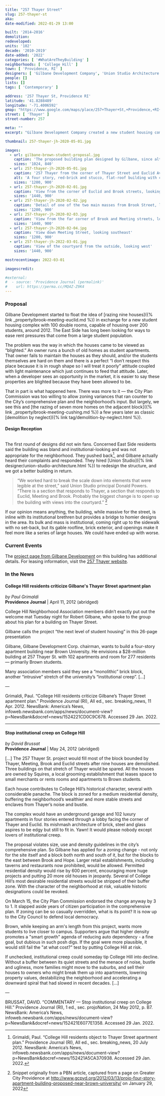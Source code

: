 ```yaml
---
title: "257 Thayer Street"
slug: 257-thayer-st
aka:
date-modified: 2022-01-29 13:00

built: '2014–2016'
demolition:
redeveloped:
units: '102'
decade: '2010-2019'
date-added: '2022'
categories: [ '#WhatAreTheyBuilding' ]
neighborhoods: [ 'College Hill' ]
town: [ 'Providence, RI' ]
designers: [ 'Gilbane Development Company', 'Union Studio Architecture' ]
people: []
lists: []
tags: [ 'Contemporary' ]

address: '257 Thayer St, Providence RI'
latitude: '41.8288489'
longitude: '-71.4006592'
gmap: "https://www.google.com/maps/place/257+Thayer+St,+Providence,+RI+02906/@41.8288489,-71.4006592,19z/data=!4m5!3m4!1s0x89e445249c5725a5:0x3e5769d3ec6175f8!8m2!3d41.8288489!4d-71.4001111"
street: [ 'Thayer' ]
street-number: 257

meta: ""
excerpt: "Gilbane Development Company created a new student housing complex by razing nine historic homes"

thumbnail: 257-thayer-jh-2020-05-01.jpg

images:
  - url: gilbane-brown-student-proposal.jpg
    caption: 'The proposed building plan designed by Gilbane, since altered by Union Studio'
    sizes: '1024, 840'
  - url: 257-thayer-jh-2020-05-01.jpg
    caption: '257 Thayer from the corner of Thayer Street and Euclid Avenue, looking northeast'
    alt: 'A four story, red-brick and stucco, flat-roof building with cross-gable and mansard-like details along the top floor. The building’s mass is punctuated with small setbacks but overall it presents as one giant mass taking up almost an entire city block.'
    sizes: '1200, 900'
  - url: 257-thayer-jh-2020-02-01.jpg
    caption: 'View from the corner of Euclid and Brook streets, looking northwest'
    sizes: '1440, 900'
  - url: 257-thayer-jh-2020-02-02.jpg
    caption: 'Detail of one of the two main masses from Brook Street, looking west'
    sizes: '1200, 900'
  - url: 257-thayer-jh-2020-02-03.jpg
    caption: 'View from the far corner of Brook and Meeting streets, looking southwest'
    sizes: '1440, 900'
  - url: 257-thayer-jh-2020-02-04.jpg
    caption: 'View down Meeting Street, looking southeast'
    sizes: '1200, 900'
  - url: 257-thayer-jh-2022-03-01.jpg
    caption: 'View of the courtyard from the outside, looking west'
    sizes: '1440, 900'

mostrecentimage: 2022-03-01

imagescredit:

#external:
#  - source: 'Providence Journal (permalink)'
#    url: https://perma.cc/MQ4Z-Z9K4
---
```


### Proposal

Gilbane Development started to float the idea of [razing nine houses]({% link _property/brook-meeting-euclid.md %}) in exchange for a new student housing complex with 100 double rooms, capable of housing over 200 students, around 2012. The East Side has long been looking for ways to ease rent pressures that come from a large student population.

The problem was the way in which the houses came to be viewed as “blighted.” An owner runs a bunch of old homes as student apartments. That owner fails to maintain the houses as they should, and/or the students themselves are hard on them and there is a perfect “I don’t respect this place because it is in rough shape so I will treat it poorly” attitude coupled with light maintenance which just continues to feed that attitude. Later, when a developer sees an opportunity in the market, it is easier to say these properties are blighted because they have been allowed to be.

That in part is what happened here. There was more to it — the City Plan Commission was too willing to allow zoning variances that ran counter to the City’s comprehensive plan and the neighborhood’s input. But largely, we see this and [the razing of seven more homes on the adjacent block]({% link _property/brook-meeting-cushing.md %}) a few years later as classic [demolition by neglect]({% link tag/demolition-by-neglect.html %}).


#### Design Reception

<figure class="u__img u__img--right" aria-hidden="true">
  <a href="#photo-gilbane-brown-student-proposal">
    <img src="{{ site.propimg_path }}{{ page.slug }}/gilbane-brown-student-proposal.jpg" alt="" />
  </a>
</figure>

The first round of designs did not win fans. Concerned East Side residents said the building was bland and institutional-looking and was not appropriate for the neighborhood. They pushed back[^1], and Gilbane actually heard their complaints and responded. They hired [Union Studio]({% link designer/union-studio-architecture.html %}) to redesign the structure, and we got a better building in return.

[^1]: Grimaldi, Paul. “College Hill residents object to Thayer Street apartment plan.” Providence Journal (RI), All ed., sec. breaking_news, 20 July 2012. NewsBank: America’s News, infoweb.newsbank.com/apps/news/document-view?p=NewsBank&docref=news/152421A5CA370938. Accessed 29 Jan. 2022.

> “We worked hard to break the scale down into elements that were legible at the street,” said Union Studio principal Donald Powers. “There is a section that responds to Thayer, a section that responds to Euclid, Meeting and Brook. Probably the biggest change is to open up the building with views into the courtyard.” [^2]

[^2]: Snippet originally from a PBN article, captured from a page on Greater City Providence at http://www.gcpvd.org/2012/03/13/projo-four-story-apartment-building-proposed-near-brown-university/ on January 29, 2022

If our opinion means anything, the building, while massive for the street, is inline with its institutional brethren but provides a bridge to homier designs in the area. Its bulk and mass is institutional, coming right up to the sidewalk with no set-back, but its gable roofline, brick exterior, and openings make it feel more like a series of large houses. We could have ended up with worse.


### Current Events

The [project page from Gilbane Development](https://www.gilbaneco.com/development/projects/257-thayer-street/) on this building has additional details. For leasing information, visit the [257 Thayer website](https://257thayer.com). 


### In the News

#### College Hill residents criticize Gilbane's Thayer Street apartment plan

_by Paul Grimaldi_  
**Providence Journal** | April 11, 2012 (abridged)

College Hill Neighborhood Association members didn’t exactly put out the welcome mat Tuesday night for Robert Gilbane, who spoke to the group about his plan for a building on Thayer Street.

Gilbane calls the project “the next level of student housing” in this 26-page presentation

Gilbane, Gilbane Development Corp. chairman, wants to build a four-story apartment building near Brown University. He envisions a $28-million building at 257 Thayer St. with 102 apartments and room for 277 residents — primarily Brown students.

Many association members said they see a “monolithic” brick block, another “intrusive” stretch of the university’s “institutional creep”. […]

—

Grimaldi, Paul. “College Hill residents criticize Gilbane’s Thayer Street apartment plan.” Providence Journal (RI), All ed., sec. breaking_news, 11 Apr. 2012. NewsBank: America’s News, infoweb.newsbank.com/apps/news/document-view?p=NewsBank&docref=news/1524221CD0C9C678. Accessed 29 Jan. 2022.

***

#### Stop institutional creep on College Hill

_by David Brussat_  
**Providence Journal** | May 24, 2012 (abridged)

[…] The 257 Thayer St. project would fill most of the block bounded by Thayer, Meeting, Brook and Euclid streets after nine houses are demolished. Three buildings on that stretch of Thayer would be spared. All the houses are owned by Squires, a local grooming establishment that leases space to small merchants or rents rooms and apartments to Brown students.

Each house contributes to College Hill’s historical character, several with considerable panache. The block is zoned for a medium residential density, buffering the neighborhood’s wealthier and more stable streets and enclaves from Thayer’s noise and bustle.

The complex would have an underground garage and 102 luxury apartments in four stories entered through a lobby facing the corner of Thayer and Euclid. Its mishmash architecture of brick, steel and glass aspires to be edgy but still to fit in. Yawn! It would please nobody except lovers of institutional creep.

The proposal violates size, use and density guidelines in the city’s comprehensive plan. So Gilbane has applied for a zoning change - not only for the site itself and a block both north and south of it, but for the blocks to the east between Brook and Hope. Larger retail establishments, including taverns and restaurants now prohibited, would be allowed. Permitted residential density would rise by 600 percent, encouraging more huge projects and putting 20 more old houses in jeopardy. Several of College Hill’s most desirable residential streets would be stripped of their buffer zone. With the character of the neighborhood at risk, valuable historic designations could be revoked.

On March 15, the City Plan Commission endorsed the change anyway by 3 to 1. It slapped aside years of citizen participation in the comprehensive plan. If zoning can be so casually overridden, what is its point? It is now up to the City Council to defend local democracy.

Brown, while keeping an arm's length from this project, wants more students to live closer to campus. Supporters argue that higher density promotes a "smart growth" agenda of reducing auto dependency - a fine goal, but dubious in such posh digs. If the goal were more plausible, it would still fail the "at what cost?" test by putting College Hill at risk.

If unchecked, institutional creep could someday tip College Hill into decline. Without a buffer between its quiet streets and the menace of noise, bustle and ugliness, more families might move to the suburbs, and sell their houses to owners who might break them up into apartments, lowering property values, destabilizing the neighborhood and accelerating a downward spiral that had slowed in recent decades. […]

— 

BRUSSAT, DAVID. “COMMENTARY — Stop institutional creep on College Hill.” Providence Journal (RI), 1 ed., sec. projoNation, 24 May 2012, p. B7. NewsBank: America’s News, infoweb.newsbank.com/apps/news/document-view?p=NewsBank&docref=news/152421E6077E1358. Accessed 29 Jan. 2022.
